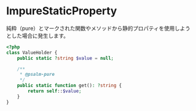 # ImpureStaticProperty
純粋（pure）とマークされた関数やメソッドから静的プロパティを使用しようとした場合に発生します。

```php
<?php
class ValueHolder {
    public static ?string $value = null;

    /**
     * @psalm-pure
     */
    public static function get(): ?string {
        return self::$value;
    }
}
```
